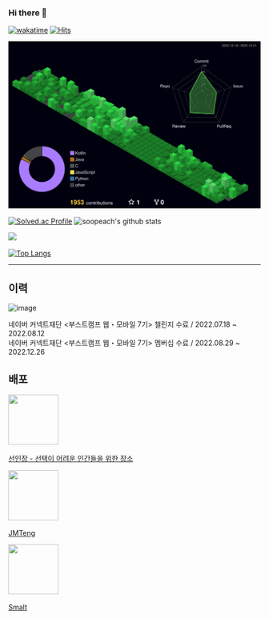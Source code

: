 ### Hi there 👋

<!--
**soopeach/soopeach** is a ✨ _special_ ✨ repository because its `README.md` (this file) appears on your GitHub profile.

Here are some ideas to get you started:
-->

[![wakatime](https://wakatime.com/badge/user/5c3495b1-2ba6-48d4-b188-2e5bd8f38f60.svg)](https://wakatime.com/@5c3495b1-2ba6-48d4-b188-2e5bd8f38f60) [![Hits](https://hits.seeyoufarm.com/api/count/incr/badge.svg?url=https%3A%2F%2Fgithub.com%2Fsoopeach&count_bg=%2379C83D&title_bg=%23555555&icon=&icon_color=%23E7E7E7&title=hits&edge_flat=false)](https://hits.seeyoufarm.com)

![](./profile-3d-contrib/profile-night-green.svg)

[![Solved.ac Profile](http://mazassumnida.wtf/api/v2/generate_badge?boj=hsjeon01)](https://solved.ac/hsjeon01/) ![soopeach's github stats](https://github-readme-stats.vercel.app/api?username=soopeach&show_icons=true)

<a href="https://opgc.me/#/users/soopeach" target="_blank"><img src="https://api.opgc.me/githubs/users/soopeach/tag/?theme=basic" /></a>


[![Top Langs](https://github-readme-stats.vercel.app/api/top-langs/?username=soopeach&exclude_repo=Dinosaur-Adventure)](https://github.com/anuraghazra/github-readme-stats)

---

## 이력

![image](https://user-images.githubusercontent.com/90144041/191300789-e83bf93b-621e-4d5f-900f-548e14897fa5.png)

네이버 커넥트재단 <부스트캠프 웹・모바일 7기> 챌린지 수료 / 2022.07.18 ~ 2022.08.12  
네이버 커넥트재단 <부스트캠프 웹・모바일 7기> 멤버십 수료 / 2022.08.29 ~ 2022.12.26

## 배포

<img src="https://github.com/soopeach/soopeach/assets/90144041/ae327d25-3dfe-47fd-b788-76d255aabb65" width="100" height="100"/>

[선인장 - 선택이 어려운 인간들을 위한 장소](https://play.google.com/store/apps/details?id=app.saboten.androidApp)

<img src="https://github.com/soopeach/soopeach/assets/90144041/41273ea2-82e2-4105-a9bf-469d331e20b5" width="100" height="100"/>

[JMTeng](https://play.google.com/store/apps/details?id=org.gdsc.jmt&hl=ko-KR)

<img src="https://github.com/soopeach/soopeach/assets/90144041/d48ac869-f61b-43a6-8914-65cac2cfac29" width="100" height="100"/>

[Smalt](https://play.google.com/store/apps/details?id=com.soopeach.smalt&hl=en)
